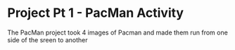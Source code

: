 # Project Pt 1 - PacMan Activity
The PacMan project took 4 images of Pacman and made them run from one side of the sreen to another